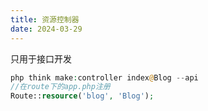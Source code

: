```yaml
---
title: 资源控制器
date: 2024-03-29
---
```

只用于接口开发
```php
php think make:controller index@Blog --api
//在route下的app.php注册
Route::resource('blog', 'Blog');
```